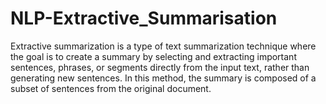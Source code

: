 # NLP-Extractive_Summarisation
Extractive summarization is a type of text summarization technique where the goal is to create a summary by selecting and extracting important sentences, phrases, or segments directly from the input text, rather than generating new sentences. In this method, the summary is composed of a subset of sentences from the original document.

